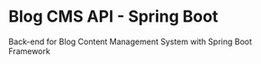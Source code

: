 # Blog CMS API - Spring Boot
Back-end for Blog Content Management System with Spring Boot Framework
